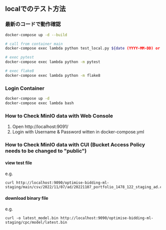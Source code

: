 ## localでのテスト方法

### 最新のコードで動作確認
```bash
docker-compose up -d --build

# call from container main
docker-compose exec lambda python test_local.py ${date (YYYY-MM-DD) or "latest"}

# exec pytest
docker-compose exec lambda python -m pytest

# exec flake8
docker-compose exec lambda python -m flake8
```

### Login Container
```bash
docker-compose up -d
docker-compose exec lambda bash
```

### How to Check MinIO data with Web Console
1. Open http://localhost:9091/
2. Login with Username & Password witten in docker-compose.yml

### How to Check MinIO data with CUI (Bucket Access Policy needs to be changed to "public")

#### view test file

e.g.
```
curl http://localhost:9090/optimise-bidding-ml-staging/main/csv/2022/11/07/ad/20221107_portfolio_1478_122_staging_ad.csv
```

#### download binary file

e.g.
```
curl -o latest_model.bin http://localhost:9090/optimise-bidding-ml-staging/cpc/model/latest.bin
```

